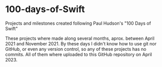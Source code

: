 # 100-days-of-Swift
Projects and milestones created following Paul Hudson's "100 Days of Swift"

These projects where made along several months, aprox. between April 2021 and November 2021.
By these days I didn't know how to use git nor GitHub, or even any version control, so any of these projects has no commits.
All of them where uploaded to this GitHub repository on April 2023.